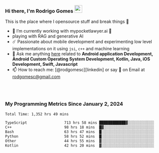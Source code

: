 
### Hi there, I'm Rodrigo Gomes <img src="https://media.giphy.com/media/hvRJCLFzcasrR4ia7z/giphy.gif" width="25px">
This is the place where I opensource stuff and break things 🤣
- 🔭 I’m currently working with mypocketlawyer.ai 💜
- playing with RAG and generative AI
- ☄️ Passionate about mobile development and experimenting low level implementations on it using `jsi`, `c++` and machine learning
- 💬 Ask me anything [here](https://github.com/rodgomesc/rodgomesc/issues) related to <b>Android application Development, Android Custom Operating System Development, Kotlin, Java, iOS Development, Swift, Javascript</b>
- 📫 How to reach me: [@rodgomesc][linkedin] or say 👋 on Email at [rodgomesc@gmail.com](mailto:rodgomesc@gmail.com)


<br/>

<!-- 
<picture>
  <img src="/github-metrics.svg" alt="Metrics">
</picture>
-->

</br>

### My Programming Metrics Since January 2, 2024 


<!--START_SECTION:waka-->

```txt
Total Time: 1,352 hrs 49 mins

TypeScript                 713 hrs 58 mins ████████████▓░░░░░░░░░░░░   51.08 %
C++                        98 hrs 18 mins  █▓░░░░░░░░░░░░░░░░░░░░░░░   07.03 %
Bash                       63 hrs 47 mins  █░░░░░░░░░░░░░░░░░░░░░░░░   04.56 %
Python                     58 hrs 52 mins  █░░░░░░░░░░░░░░░░░░░░░░░░   04.21 %
Other                      44 hrs 55 mins  ▓░░░░░░░░░░░░░░░░░░░░░░░░   03.21 %
Kotlin                     42 hrs 20 mins  ▓░░░░░░░░░░░░░░░░░░░░░░░░   03.03 %
```

<!--END_SECTION:waka-->
